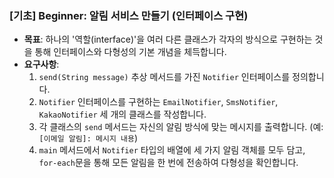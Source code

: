 ### **[기초] Beginner: 알림 서비스 만들기 (인터페이스 구현)**

-   **목표**: 하나의 '역할(interface)'을 여러 다른 클래스가 각자의 방식으로 구현하는 것을 통해 인터페이스와 다형성의 기본 개념을 체득합니다.
-   **요구사항**:
    1.  `send(String message)` 추상 메서드를 가진 `Notifier` 인터페이스를 정의합니다.
    2.  `Notifier` 인터페이스를 구현하는 `EmailNotifier`, `SmsNotifier`, `KakaoNotifier` 세 개의 클래스를 작성합니다.
    3.  각 클래스의 `send` 메서드는 자신의 알림 방식에 맞는 메시지를 출력합니다. (예: `[이메일 알림]: 메시지 내용`)
    4.  `main` 메서드에서 `Notifier` 타입의 배열에 세 가지 알림 객체를 모두 담고, `for-each`문을 통해 모든 알림을 한 번에 전송하여 다형성을 확인합니다.